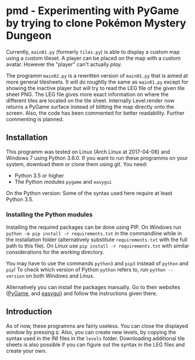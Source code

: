 # pmd - Experimenting with PyGame by trying to clone Pokémon Mystery Dungeon

Currently, `main01.py` (formerly `tiles.py`) is able to display a custom map
using a custom tileset. A player can be placed on the map with a custom avatar.
However the "player" can't actually _play_.

The programm `main02.py` is a rewritten version of `main01.py` that is aimed
at more general tilesheets. It will do roughtly the same as `main01.py`
except for showing the inactive player but will try to read the LEG file of
the given tile sheet PNG. The LEG file gives more exact information on where
the different tiles are located on the tile sheet. Internally Level.render
now returns a PyGame surface instead of blitting the map directly onto the
screen. Also, the code has been commented for better readability. Further
commenting is planned.

## Installation

This programm was tested on Linux (Arch Linux at 2017-04-06) and Windows 7
using Python 3.6.0. If you want to run these programms on your system, 
download them or clone them using git. You need:

* Python 3.5 or higher
* The Python modules `pygame` and `easygui`

On the Python version: Some of the syntax used here require at least Python
3.5.

### Installing the Python modules

Installing the required packages can be done using PIP. On Windows run
`python -m pip install -r requirements.txt` in the commandline while in the
installation folder (alternatively substitute `requirements.txt` with the full
path to this file). On Linux use `pip install -r requirements.txt` with
similar considerations for the working directory.

You may have to use the commands `python3` and `pip3` instead of `python` and
`pip`! To check which version of Python `python` refers to, run
`python --version` on both Windows and Linux.

Alternatively you can install the packages manually. Go to their websites
([PyGame](http://www.pygame.org/news), and
[easygui](http://easygui.sourceforge.net/))
and follow the instructions given there.

## Introduction

As of now, these programms are fairly useless. You can close the displayed
window by pressing `Q`. Also, you can create new levels, by copying the syntax
used in the INI files in the `levels` folder. Downloading additional tile
sheets is also possible if you can figure out the syntax in the LEG files and
create your own.
